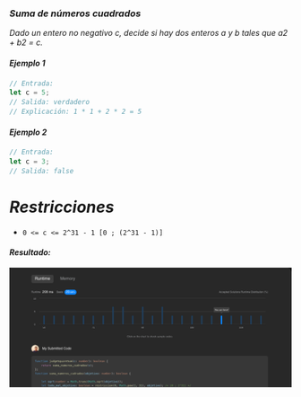 ### _Suma de números cuadrados_

_Dado un entero no negativo c, decide si hay dos enteros a y b tales que a2 + b2 = c._

#### _Ejemplo 1_

```typescript
// Entrada:
let c = 5;
// Salida: verdadero
// Explicación: 1 * 1 + 2 * 2 = 5
```

#### _Ejemplo 2_

```typescript
// Entrada:
let c = 3;
// Salida: false
```

# _Restricciones_

- `0 <= c <= 2^31 - 1 [0 ; (2^31 - 1)]`

#### _Resultado:_

![captura de los test del desafio](https://github.com/jean-carlos-19/leetcode/blob/master/captura/challengue-10-02.png)
